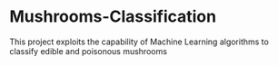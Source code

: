 # Mushrooms-Classification
This project exploits the capability of Machine Learning algorithms to classify edible and poisonous mushrooms
